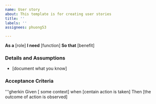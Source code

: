 ```yaml
---
name: User story
about: This template is for creating user stories
title: ''
labels: ''
assignees: phuong53

---
```


**As a** [role]
**I need** [function]
**So that** [benefit]
### Details and Assumptions
* [document what you know]
### Acceptance Criteria
'''gherkin
Given [ some context]
when [centain action is taken]
Then [the outcome of action is observed]
